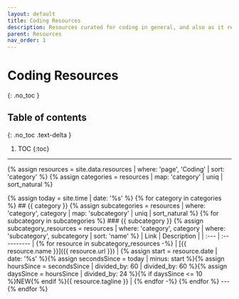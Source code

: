 ```yaml
---
layout: default
title: Coding Resources
description: Resources curated for coding in general, and also as it relates to health tech.
parent: Resources
nav_order: 1
---
```


# Coding Resources
{: .no_toc }

## Table of contents
{: .no_toc .text-delta }

1. TOC
{:toc}

---

{% assign resources = site.data.resources | where: 'page', 'Coding' | sort: 'category' %}
{% assign categories = resources | map: 'category' | uniq | sort_natural %}

<div>
{% assign today = site.time | date: '%s' %}
{% for category in categories %}
## {{ category }}
  {% assign subcategories = resources | where: 'category', category | map: 'subcategory' | uniq | sort_natural %}
  {% for subcategory in subcategories %}
### {{ subcategory }}
    {% assign subcategory_resources = resources | where: 'category', category | where: 'subcategory', subcategory | sort: 'name' %}
| Link | Description |
| :--- | :---------- |
    {% for resource in subcategory_resources -%}
| [{{ resource.name }}]({{ resource.url }}) | {% assign start = resource.date | date: '%s' %}{% assign secondsSince = today | minus: start %}{% assign hoursSince = secondsSince | divided_by: 60 | divided_by: 60 %}{% assign daysSince = hoursSince | divided_by: 24 %}{% if daysSince <= 10 %}<span class="label label-green v-align-top">NEW</span>{% endif %}{{ resource.tagline }} |
    {% endfor -%}
  {% endfor %}
  ---
{% endfor %}
</div>
